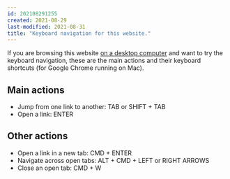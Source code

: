 ```yaml
---
id: 202108291255
created: 2021-08-29
last-modified: 2021-08-31
title: "Keyboard navigation for this website."
---
```

If you are browsing this website [on a desktop computer]([[202108311605]]) and want to try the keyboard navigation, these are the main actions and their keyboard shortcuts (for Google Chrome running on Mac).

## Main actions
- Jump from one link to another: TAB or SHIFT + TAB
- Open a link: ENTER

## Other actions
- Open a link in a new tab: CMD + ENTER
- Navigate across open tabs: ALT + CMD + LEFT or RIGHT ARROWS
- Close an open tab: CMD + W